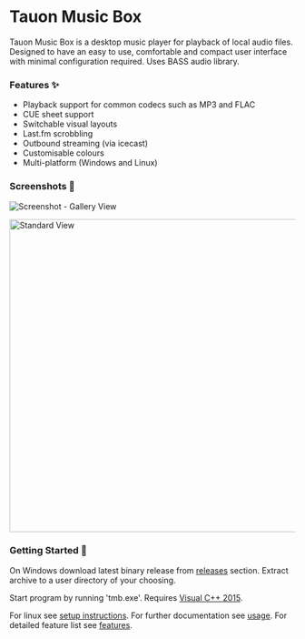 # Tauon Music Box

Tauon Music Box is a desktop music player for playback of local audio files.
Designed to have an easy to use, comfortable and compact user interface with minimal configuration required.
Uses BASS audio library.

### Features :sparkles:

  - Playback support for common codecs such as MP3 and FLAC
  - CUE sheet support
  - Switchable visual layouts
  - Last.fm scrobbling
  - Outbound streaming (via icecast)
  - Customisable colours
  - Multi-platform (Windows and Linux)

### Screenshots :star2:

![Screenshot - Gallery View](https://cloud.githubusercontent.com/assets/17271572/14585603/be1b7442-04ce-11e6-8ccc-df66db4499b6.jpg)

<img src="https://cloud.githubusercontent.com/assets/17271572/14585601/bcf654ce-04ce-11e6-8716-cafa51e66876.jpg" alt="Standard View" width=550px />

### Getting Started :dizzy:

On Windows download latest binary release from [releases](https://github.com/Taiko2k/tauonmb/releases) section.
Extract archive to a user directory of your choosing.

Start program by running 'tmb.exe'. Requires [Visual C++ 2015](https://www.microsoft.com/en-nz/download/details.aspx?id=48145).

For linux see [setup instructions](docs/setup.md). For further documentation see [usage](docs/usage.md). For detailed feature list see [features](docs/features.md).




